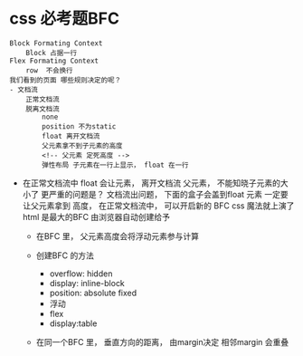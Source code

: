 # css 必考题BFC
    Block Formating Context 
        Block 占据一行
    Flex Formating Context
        row  不会换行
    我们看到的页面 哪些规则决定的呢？
    - 文档流
        正常文档流 
        脱离文档流 
            none 
            position 不为static 
            float 离开文档流 
            父元素拿不到子元素的高度
            <!-- 父元素 定死高度 -->
            弹性布局 子元素在一行上显示， float 在一行

- 在正常文档流中
    float 会让元素， 离开文档流
    父元素， 不能知晓子元素的大小了
    更严重的问题是？ 文档流出问题， 下面的盒子会盖到float 元素
    一定要让父元素拿到 高度， 
    在正常文档流中， 可以开启新的 BFC  css 魔法就上演了
    html 是最大的BFC 由浏览器自动创建给予 
    - 在BFC 里， 父元素高度会将浮动元素参与计算 
    - 创建BFC 的方法
        - overflow: hidden
        - display: inline-block
        - position: absolute fixed 
        - 浮动
        - flex  
        - display:table 

    - 在同一个BFC 里， 垂直方向的距离， 由margin决定
        相邻margin 会重叠